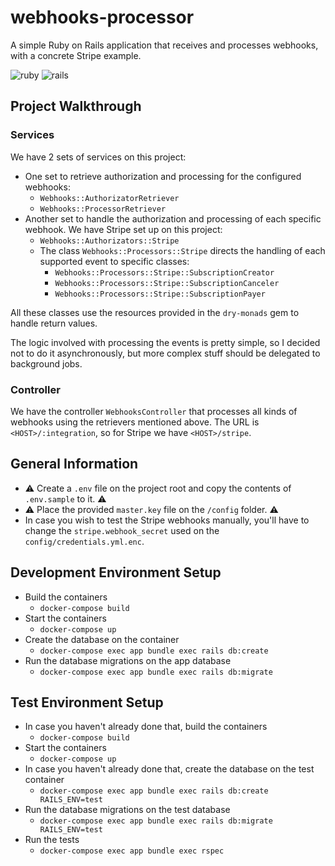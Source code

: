 # webhooks-processor
A simple Ruby on Rails application that receives and processes webhooks, with a concrete Stripe example.

![ruby](https://img.shields.io/badge/Ruby-3.2.2-green.svg)
![rails](https://img.shields.io/badge/Rails-7.1.2-green.svg)

## Project Walkthrough

### Services

We have 2 sets of services on this project:
  - One set to retrieve authorization and processing for the configured webhooks:
    - `Webhooks::AuthorizatorRetriever`
    - `Webhooks::ProcessorRetriever`
  - Another set to handle the authorization and processing of each specific webhook. We have Stripe set up on this project:
    - `Webhooks::Authorizators::Stripe`
    - The class `Webhooks::Processors::Stripe` directs the handling of each supported event to specific classes:
      - `Webhooks::Processors::Stripe::SubscriptionCreator`
      - `Webhooks::Processors::Stripe::SubscriptionCanceler`
      - `Webhooks::Processors::Stripe::SubscriptionPayer`

All these classes use the resources provided in the `dry-monads` gem to handle return values.

The logic involved with processing the events is pretty simple, so I decided not to do it asynchronously, but more complex stuff should be delegated to background jobs.

### Controller

We have the controller `WebhooksController` that processes all kinds of webhooks using the retrievers mentioned above. The URL is `<HOST>/:integration`, so for Stripe we have `<HOST>/stripe`.

## General Information

- ⚠️ Create a `.env` file on the project root and copy the contents of `.env.sample` to it. ⚠️
- ⚠️ Place the provided `master.key` file on the `/config` folder. ⚠️
- In case you wish to test the Stripe webhooks manually, you'll have to change the `stripe.webhook_secret` used on the `config/credentials.yml.enc`.

## Development Environment Setup

- Build the containers
  - `docker-compose build`
- Start the containers
  - `docker-compose up`
- Create the database on the container
  - `docker-compose exec app bundle exec rails db:create`
- Run the database migrations on the app database
  - `docker-compose exec app bundle exec rails db:migrate`

## Test Environment Setup

- In case you haven't already done that, build the containers
  - `docker-compose build`
- Start the containers
  - `docker-compose up`
- In case you haven't already done that, create the database on the test container
  - `docker-compose exec app bundle exec rails db:create RAILS_ENV=test`
- Run the database migrations on the test database
  - `docker-compose exec app bundle exec rails db:migrate RAILS_ENV=test`
- Run the tests
  - `docker-compose exec app bundle exec rspec`
